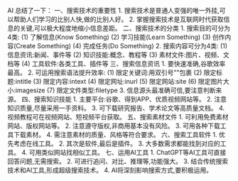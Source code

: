 AI 总结了一下： 一、搜索技术的重要性 1. 搜索技术是普通人变强的唯一外挂,可以帮助人们学习的比别人快,做的比别人好。 2. 掌握搜索技术是互联网时代获取信息的关键,可以极大程度地缩小信息差距。 二、搜索技术的分类 1. 搜索目的可分为4类: (1) 了解信息(Know Something) (2) 学习技能(Learn Something) (3) 创作内容(Create Something) (4) 完成任务(Do Something) 2. 搜索内容可分为4类: (1) 信息资讯:新闻、事件等 (2) 知识技能:概念、教程等 (3) 素材文件:图片、视频、文档等 (4) 工具软件:各类工具、插件等 三、搜索信息资讯 1. 要快速准确,谷歌效率最高。 2. 可运用搜索语法提升效率: (1) 限定关键词:用双引号""包裹 (2) 限定标题:intitle (3) 限定内容:intext (4) 限定网址:inurl (5) 限定网站:site (6) 限定图片大小:imagesize (7) 限定文件类型:filetype 3. 信息源头最准确可信,要注意判断来源。 四、搜索知识技能 1. 主要平台:谷歌、得到APP、优质视频网站等。 2. 注意知识质量,尽量采用一手资料。 3. 可下载研究报告、学术论文等高质量文档。 4. 视频教程可在视频网站、短视频平台获取。 五、搜索素材文件 1. 可利用免费素材网站、版权网站等。 2. 注意遵守版权,非商用基本没有风险。 3. 可用各种下载工具下载素材。 4. 需注意素材的质量、风格等符合要求。 六、搜索工具软件 1. 优先考虑在线工具。 2. 其次是软件,最后是插件。 3. 大多数需求都能找到对应的工具。 4. 可用类似网站找相似工具。 七、运用AI工具 1. ChatGPT等AI工具可直接回答问题,无需搜索。 2. 可进行追问、对比、推理等,功能强大。 3. 结合传统搜索技术和AI工具,形成超级搜索技术。 4. AI将深刻影响搜索方式,要积极运用。